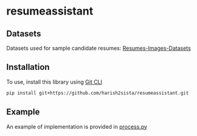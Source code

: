 # resumeassistant

## Datasets
Datasets used for sample candidate resumes: 
[Resumes-Images-Datasets](https://www.kaggle.com/datasets/youssefkhalil/resumes-images-datasets)

## Installation 
To use, install this library using [Git CLI](https://github.com/cli/cli#installation)
```bash
pip install git+https://github.com/harish2sista/resumeassistant.git
```

## Example
An example of implementation is provided in [process.py](https://github.com/harish2sista/resumeassistant/blob/main/process.py)
